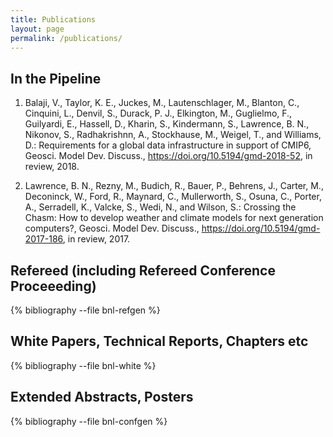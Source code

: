 ```yaml
---
title: Publications
layout: page
permalink: /publications/
---
```


<div class="papers" markdown="1">

In the Pipeline
---------------


1.  Balaji, V., Taylor, K. E., Juckes, M., Lautenschlager, M., Blanton, C., Cinquini, L., Denvil, S., Durack, P. J., Elkington, M., Guglielmo, F., Guilyardi, E., Hassell, D., Kharin, S., Kindermann, S., Lawrence, B. N., Nikonov, S., Radhakrishnn, A., Stockhause, M., Weigel, T., and Williams, D.: Requirements for a global data infrastructure in support of CMIP6, Geosci. Model Dev. Discuss., https://doi.org/10.5194/gmd-2018-52, in review, 2018.

1. Lawrence, B. N., Rezny, M., Budich, R., Bauer, P., Behrens, J., Carter, M., Deconinck, W., Ford, R., Maynard, C., Mullerworth, S., Osuna, C., Porter, A., Serradell, K., Valcke, S., Wedi, N., and Wilson, S.: Crossing the Chasm: How to develop weather and climate models for next generation computers?, Geosci. Model Dev. Discuss., https://doi.org/10.5194/gmd-2017-186, in review, 2017.

</div>

<div class="papers" markdown="1">

Refereed (including Refereed Conference Proceeeding)
----------------------------------------------------

{% bibliography --file bnl-refgen %}
</div>

<div class="papers" markdown="1">

White Papers, Technical Reports, Chapters etc
---------------------------------------------

{% bibliography --file bnl-white %}
</div>

<div class="papers" markdown="1">

Extended Abstracts, Posters
---------------------------

{% bibliography --file bnl-confgen %}
</div>
